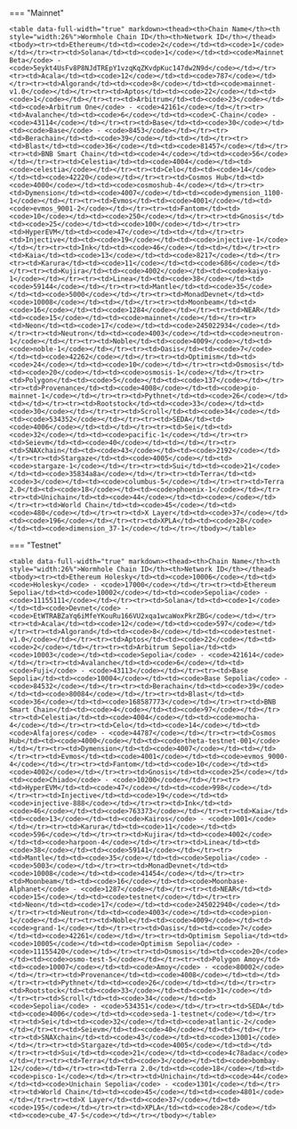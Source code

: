 <!-- The content in this file is auto-generated. Do not modify this file directly. Please see the README.md in the wormhole-mkdocs/scripts directory to learn how to update this page. -->
<!--CHAIN_IDS-->

=== "Mainnet"

    <table data-full-width="true" markdown><thead><th>Chain Name</th><th style="width:26%">Wormhole Chain ID</th><th>Network ID</th></thead><tbody><tr><td>Ethereum</td><td><code>2</code></td><td><code>1</code></td></tr><tr><td>Solana</td><td><code>1</code></td><td><code>Mainnet Beta</code> - <code>5eykt4UsFv8P8NJdTREpY1vzqKqZKvdpKuc147dw2N9d</code></td></tr><tr><td>Acala</td><td><code>12</code></td><td><code>787</code></td></tr><tr><td>Algorand</td><td><code>8</code></td><td><code>mainnet-v1.0</code></td></tr><tr><td>Aptos</td><td><code>22</code></td><td><code>1</code></td></tr><tr><td>Arbitrum</td><td><code>23</code></td><td><code>Arbitrum One</code> - <code>42161</code></td></tr><tr><td>Avalanche</td><td><code>6</code></td><td><code>C-Chain</code> - <code>43114</code></td></tr><tr><td>Base</td><td><code>30</code></td><td><code>Base</code> - <code>8453</code></td></tr><tr><td>Berachain</td><td><code>39</code></td><td></td></tr><tr><td>Blast</td><td><code>36</code></td><td><code>81457</code></td></tr><tr><td>BNB Smart Chain</td><td><code>4</code></td><td><code>56</code></td></tr><tr><td>Celestia</td><td><code>4004</code></td><td><code>celestia</code></td></tr><tr><td>Celo</td><td><code>14</code></td><td><code>42220</code></td></tr><tr><td>Cosmos Hub</td><td><code>4000</code></td><td><code>cosmoshub-4</code></td></tr><tr><td>Dymension</td><td><code>4007</code></td><td><code>dymension_1100-1</code></td></tr><tr><td>Evmos</td><td><code>4001</code></td><td><code>evmos_9001-2</code></td></tr><tr><td>Fantom</td><td><code>10</code></td><td><code>250</code></td></tr><tr><td>Gnosis</td><td><code>25</code></td><td><code>100</code></td></tr><tr><td>HyperEVM</td><td><code>47</code></td><td></td></tr><tr><td>Injective</td><td><code>19</code></td><td><code>injective-1</code></td></tr><tr><td>Ink</td><td><code>46</code></td><td></td></tr><tr><td>Kaia</td><td><code>13</code></td><td><code>8217</code></td></tr><tr><td>Karura</td><td><code>11</code></td><td><code>686</code></td></tr><tr><td>Kujira</td><td><code>4002</code></td><td><code>kaiyo-1</code></td></tr><tr><td>Linea</td><td><code>38</code></td><td><code>59144</code></td></tr><tr><td>Mantle</td><td><code>35</code></td><td><code>5000</code></td></tr><tr><td>MonadDevnet</td><td><code>10008</code></td><td></td></tr><tr><td>Moonbeam</td><td><code>16</code></td><td><code>1284</code></td></tr><tr><td>NEAR</td><td><code>15</code></td><td><code>mainnet</code></td></tr><tr><td>Neon</td><td><code>17</code></td><td><code>245022934</code></td></tr><tr><td>Neutron</td><td><code>4003</code></td><td><code>neutron-1</code></td></tr><tr><td>Noble</td><td><code>4009</code></td><td><code>noble-1</code></td></tr><tr><td>Oasis</td><td><code>7</code></td><td><code>42262</code></td></tr><tr><td>Optimism</td><td><code>24</code></td><td><code>10</code></td></tr><tr><td>Osmosis</td><td><code>20</code></td><td><code>osmosis-1</code></td></tr><tr><td>Polygon</td><td><code>5</code></td><td><code>137</code></td></tr><tr><td>Provenance</td><td><code>4008</code></td><td><code>pio-mainnet-1</code></td></tr><tr><td>Pythnet</td><td><code>26</code></td><td></td></tr><tr><td>Rootstock</td><td><code>33</code></td><td><code>30</code></td></tr><tr><td>Scroll</td><td><code>34</code></td><td><code>534352</code></td></tr><tr><td>SEDA</td><td><code>4006</code></td><td></td></tr><tr><td>Sei</td><td><code>32</code></td><td><code>pacific-1</code></td></tr><tr><td>Seievm</td><td><code>40</code></td><td></td></tr><tr><td>SNAXchain</td><td><code>43</code></td><td><code>2192</code></td></tr><tr><td>Stargaze</td><td><code>4005</code></td><td><code>stargaze-1</code></td></tr><tr><td>Sui</td><td><code>21</code></td><td><code>35834a8a</code></td></tr><tr><td>Terra</td><td><code>3</code></td><td><code>columbus-5</code></td></tr><tr><td>Terra 2.0</td><td><code>18</code></td><td><code>phoenix-1</code></td></tr><tr><td>Unichain</td><td><code>44</code></td><td><code></code></td></tr><tr><td>World Chain</td><td><code>45</code></td><td><code>480</code></td></tr><tr><td>X Layer</td><td><code>37</code></td><td><code>196</code></td></tr><tr><td>XPLA</td><td><code>28</code></td><td><code>dimension_37-1</code></td></tr></tbody></table>

=== "Testnet"

    <table data-full-width="true" markdown><thead><th>Chain Name</th><th style="width:26%">Wormhole Chain ID</th><th>Network ID</th></thead><tbody><tr><td>Ethereum Holesky</td><td><code>10006</code></td><td><code>Holesky</code> - <code>17000</code></td></tr><tr><td>Ethereum Sepolia</td><td><code>10002</code></td><td><code>Sepolia</code> - <code>11155111</code></td></tr><tr><td>Solana</td><td><code>1</code></td><td><code>Devnet</code> - <code>EtWTRABZaYq6iMfeYKouRu166VU2xqa1wcaWoxPkrZBG</code></td></tr><tr><td>Acala</td><td><code>12</code></td><td><code>597</code></td></tr><tr><td>Algorand</td><td><code>8</code></td><td><code>testnet-v1.0</code></td></tr><tr><td>Aptos</td><td><code>22</code></td><td><code>2</code></td></tr><tr><td>Arbitrum Sepolia</td><td><code>10003</code></td><td><code>Sepolia</code> - <code>421614</code></td></tr><tr><td>Avalanche</td><td><code>6</code></td><td><code>Fuji</code> - <code>43113</code></td></tr><tr><td>Base Sepolia</td><td><code>10004</code></td><td><code>Base Sepolia</code> - <code>84532</code></td></tr><tr><td>Berachain</td><td><code>39</code></td><td><code>80084</code></td></tr><tr><td>Blast</td><td><code>36</code></td><td><code>168587773</code></td></tr><tr><td>BNB Smart Chain</td><td><code>4</code></td><td><code>97</code></td></tr><tr><td>Celestia</td><td><code>4004</code></td><td><code>mocha-4</code></td></tr><tr><td>Celo</td><td><code>14</code></td><td><code>Alfajores</code> - <code>44787</code></td></tr><tr><td>Cosmos Hub</td><td><code>4000</code></td><td><code>theta-testnet-001</code></td></tr><tr><td>Dymension</td><td><code>4007</code></td><td></td></tr><tr><td>Evmos</td><td><code>4001</code></td><td><code>evmos_9000-4</code></td></tr><tr><td>Fantom</td><td><code>10</code></td><td><code>4002</code></td></tr><tr><td>Gnosis</td><td><code>25</code></td><td><code>Chiado</code> - <code>10200</code></td></tr><tr><td>HyperEVM</td><td><code>47</code></td><td><code>998</code></td></tr><tr><td>Injective</td><td><code>19</code></td><td><code>injective-888</code></td></tr><tr><td>Ink</td><td><code>46</code></td><td><code>763373</code></td></tr><tr><td>Kaia</td><td><code>13</code></td><td><code>Kairos</code> - <code>1001</code></td></tr><tr><td>Karura</td><td><code>11</code></td><td><code>596</code></td></tr><tr><td>Kujira</td><td><code>4002</code></td><td><code>harpoon-4</code></td></tr><tr><td>Linea</td><td><code>38</code></td><td><code>59141</code></td></tr><tr><td>Mantle</td><td><code>35</code></td><td><code>Sepolia</code> - <code>5003</code></td></tr><tr><td>MonadDevnet</td><td><code>10008</code></td><td><code>41454</code></td></tr><tr><td>Moonbeam</td><td><code>16</code></td><td><code>Moonbase-Alphanet</code> - <code>1287</code></td></tr><tr><td>NEAR</td><td><code>15</code></td><td><code>testnet</code></td></tr><tr><td>Neon</td><td><code>17</code></td><td><code>245022940</code></td></tr><tr><td>Neutron</td><td><code>4003</code></td><td><code>pion-1</code></td></tr><tr><td>Noble</td><td><code>4009</code></td><td><code>grand-1</code></td></tr><tr><td>Oasis</td><td><code>7</code></td><td><code>42261</code></td></tr><tr><td>Optimism Sepolia</td><td><code>10005</code></td><td><code>Optimism Sepolia</code> - <code>11155420</code></td></tr><tr><td>Osmosis</td><td><code>20</code></td><td><code>osmo-test-5</code></td></tr><tr><td>Polygon Amoy</td><td><code>10007</code></td><td><code>Amoy</code> - <code>80002</code></td></tr><tr><td>Provenance</td><td><code>4008</code></td><td></td></tr><tr><td>Pythnet</td><td><code>26</code></td><td></td></tr><tr><td>Rootstock</td><td><code>33</code></td><td><code>31</code></td></tr><tr><td>Scroll</td><td><code>34</code></td><td><code>Sepolia</code> - <code>534351</code></td></tr><tr><td>SEDA</td><td><code>4006</code></td><td><code>seda-1-testnet</code></td></tr><tr><td>Sei</td><td><code>32</code></td><td><code>atlantic-2</code></td></tr><tr><td>Seievm</td><td><code>40</code></td><td></td></tr><tr><td>SNAXchain</td><td><code>43</code></td><td><code>13001</code></td></tr><tr><td>Stargaze</td><td><code>4005</code></td><td></td></tr><tr><td>Sui</td><td><code>21</code></td><td><code>4c78adac</code></td></tr><tr><td>Terra</td><td><code>3</code></td><td><code>bombay-12</code></td></tr><tr><td>Terra 2.0</td><td><code>18</code></td><td><code>pisco-1</code></td></tr><tr><td>Unichain</td><td><code>44</code></td><td><code>Unichain Sepolia</code> - <code>1301</code></td></tr><tr><td>World Chain</td><td><code>45</code></td><td><code>4801</code></td></tr><tr><td>X Layer</td><td><code>37</code></td><td><code>195</code></td></tr><tr><td>XPLA</td><td><code>28</code></td><td><code>cube_47-5</code></td></tr></tbody></table>

<!--CHAIN_IDS-->